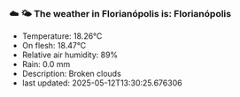 ### ☁️ 🌤️  The weather in Florianópolis is: Florianópolis

- Temperature: 18.26°C
- On flesh: 18.47°C
- Relative air humidity: 89%
- Rain: 0.0 mm
- Description: Broken clouds
- last updated: 2025-05-12T13:30:25.676306
